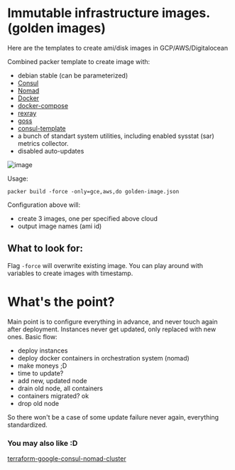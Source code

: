 # Immutable infrastructure images. (golden images)
Here are the templates to create ami/disk images in GCP/AWS/Digitalocean

Combined packer template to create image with:
- debian stable (can be parameterized)
- [Consul](https://github.com/hashicorp/consul)
- [Nomad](https://github.com/hashicorp/nomad)
- [Docker](https://github.com/docker/docker-ce)
- [docker-compose](https://github.com/docker/compose)
- [rexray](https://github.com/rexray/rexray)
- [goss](https://github.com/aelsabbahy/goss)
- [consul-template](https://github.com/hashicorp/consul-template)
- a bunch of standart system utilities, including enabled sysstat (sar) metrics collector.
- disabled auto-updates

![image](https://user-images.githubusercontent.com/3943191/53048472-e2c01c80-34a5-11e9-8833-fc90afc7417a.png)

Usage:

```
packer build -force -only=gce,aws,do golden-image.json
```

Configuration above will:
- create 3 images, one per specified above cloud
- output image names (ami id)

## What to look for:
Flag `-force` will overwrite existing image. You can play around with variables to create images with timestamp.

# What's the point?
Main point is to configure everything in advance, and never touch again after deployment.
Instances never get updated, only replaced with new ones.
Basic flow:
- deploy instances
- deploy docker containers in orchestration system (nomad)
- make moneys ;D
- time to update?
- add new, updated node
- drain old node, all containers
- containers migrated? ok
- drop old node

So there won't be a case of some update failure never again, everything standardized.

### You may also like :D
[terraform-google-consul-nomad-cluster](https://github.com/yellowmegaman/terraform-google-consul-nomad-cluster)
